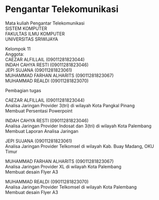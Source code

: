 # Pengantar Telekomunikasi
Mata kuliah Pengantar Telekomunikasi<br/>
SISTEM KOMPUTER<br/>
FAKULTAS ILMU KOMPUTER<br/>
UNIVERSITAS SRIWIJAYA<br/>

Kelompok 11<br/>
Anggota: <br/>
CAEZAR ALFILLAIL          (09011281823044)<br/>
INDAH CAHYA RESTI         (09011281823046)<br/>
JEPI SUJANA               (09011281823061)<br/>
MUHAMMAD FARHAN ALHARITS  (09011281823067)<br/>
MUHAMMAD REALDI           (09011281823070)<br/>

Pembagian tugas

CAEZAR ALFILLAIL (09011281823044)<br/>
Analisa Jaringan Provider 3(tri) di wilayah Kota Pangkal Pinang<br/>
Membuat Persentasi Powerpoint

INDAH CAHYA RESTI (09011281823046)<br/>
Analisa Jaringan Provider Indosat dan 3(tri) di wilayah Kota Palembang <br/>
Membuat Laporan Analisa Jaringan

JEPI SUJANA (09011281823061)<br/>
Analisa Jaringan Provider Telkomsel di wilayah Kab. Buay Madang, OKU Timur<br/>

MUHAMMAD FARHAN ALHARITS (09011281823067) <br/>
Analisa Jaringan Provider XL di wilayah Kota Palembang<br/>
Membuat desain Flyer A3

MUHAMMAD REALDI (09011281823070)<br/>
Analisa Jaringan Provider Telkomsel di wilayah Kota Palembang<br/>
Membuat desain Flyer A3

